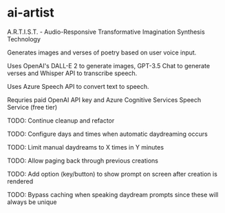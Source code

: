 # ai-artist
A.R.T.I.S.T. - Audio-Responsive Transformative Imagination Synthesis Technology

Generates images and verses of poetry based on user voice input.

Uses OpenAI's DALL-E 2 to generate images, GPT-3.5 Chat to generate verses
and Whisper API to transcribe speech.

Uses Azure Speech API to convert text to speech.

Requries paid OpenAI API key and Azure Cognitive Services Speech Service (free tier)

TODO: Continue cleanup and refactor

TODO: Configure days and times when automatic daydreaming occurs

TODO: Limit manual daydreams to X times in Y minutes

TODO: Allow paging back through previous creations

TODO: Add option (key/button) to show prompt on screen after creation is rendered

TODO: Bypass caching when speaking daydream prompts since these will always be unique
